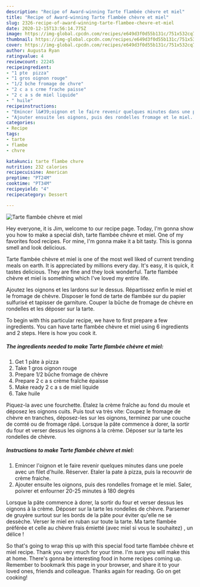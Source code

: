 ```yaml
---
description: "Recipe of Award-winning Tarte flambée chèvre et miel"
title: "Recipe of Award-winning Tarte flambée chèvre et miel"
slug: 2326-recipe-of-award-winning-tarte-flambee-chevre-et-miel
date: 2020-12-15T13:56:14.775Z
image: https://img-global.cpcdn.com/recipes/e649d3f0d55b131c/751x532cq70/tarte-flambee-chevre-et-miel-photo-principale-de-la-recette.jpg
thumbnail: https://img-global.cpcdn.com/recipes/e649d3f0d55b131c/751x532cq70/tarte-flambee-chevre-et-miel-photo-principale-de-la-recette.jpg
cover: https://img-global.cpcdn.com/recipes/e649d3f0d55b131c/751x532cq70/tarte-flambee-chevre-et-miel-photo-principale-de-la-recette.jpg
author: Augusta Ryan
ratingvalue: 4
reviewcount: 22245
recipeingredient:
- "1 pte  pizza"
- "1 gros oignon rouge"
- "1/2 bche fromage de chvre"
- "2 c a s crme frache paisse"
- "2 c a s de miel liquide"
- " huile"
recipeinstructions:
- "Emincer l&#39;oignon et le faire revenir quelques minutes dans une poele avec un filet d&#39;huile. Réserver. Etaler la pate à pizza, puis la recouvrir de crème fraiche."
- "Ajouter ensuite les oignons, puis des rondelles fromage et le miel. Saler, poivrer et enfourner 20-25 minutes à 180 degrés"
categories:
- Recipe
tags:
- tarte
- flambe
- chvre

katakunci: tarte flambe chvre 
nutrition: 232 calories
recipecuisine: American
preptime: "PT24M"
cooktime: "PT34M"
recipeyield: "4"
recipecategory: Dessert

---
```



![Tarte flambée chèvre et miel](https://img-global.cpcdn.com/recipes/e649d3f0d55b131c/751x532cq70/tarte-flambee-chevre-et-miel-photo-principale-de-la-recette.jpg)

Hey everyone, it is Jim, welcome to our recipe page. Today, I'm gonna show you how to make a special dish, tarte flambée chèvre et miel. One of my favorites food recipes. For mine, I'm gonna make it a bit tasty. This is gonna smell and look delicious.

Tarte flambée chèvre et miel is one of the most well liked of current trending meals on earth. It is appreciated by millions every day. It's easy, it is quick, it tastes delicious. They are fine and they look wonderful. Tarte flambée chèvre et miel is something which I've loved my entire life.

Ajoutez les oignons et les lardons sur le dessus. Répartissez enfin le miel et le fromage de chèvre. Disposer le fond de tarte de flambée sur du papier sulfurisé et tapisser de garniture. Couper la bûche de fromage de chèvre en rondelles et les déposer sur la tarte.


To begin with this particular recipe, we have to first prepare a few ingredients. You can have tarte flambée chèvre et miel using 6 ingredients and 2 steps. Here is how you cook it.

<!--inarticleads1-->

##### The ingredients needed to make Tarte flambée chèvre et miel:

1. Get 1 pâte à pizza
1. Take 1 gros oignon rouge
1. Prepare 1/2 bûche fromage de chèvre
1. Prepare 2 c a s crème fraîche épaisse
1. Make ready 2 c a s de miel liquide
1. Take  huile


Piquez-la avec une fourchette. Étalez la crème fraîche au fond du moule et déposez les oignons cuits. Puis tout va très vite: Coupez le fromage de chèvre en tranches, déposez-les sur les oignons, terminez par une couche de comté ou de fromage râpé. Lorsque la pâte commence à dorer, la sortir du four et verser dessus les oignons à la crème. Déposer sur la tarte les rondelles de chèvre. 

<!--inarticleads2-->

##### Instructions to make Tarte flambée chèvre et miel:

1. Emincer l&#39;oignon et le faire revenir quelques minutes dans une poele avec un filet d&#39;huile. Réserver. Etaler la pate à pizza, puis la recouvrir de crème fraiche.
1. Ajouter ensuite les oignons, puis des rondelles fromage et le miel. Saler, poivrer et enfourner 20-25 minutes à 180 degrés


Lorsque la pâte commence à dorer, la sortir du four et verser dessus les oignons à la crème. Déposer sur la tarte les rondelles de chèvre. Parsemer de gruyère surtout sur les bords de la pâte pour éviter qu&#39;elle ne se dessèche. Verser le miel en ruban sur toute la tarte. Ma tarte flambée préférée et celle au chèvre frais émietté (avec miel si vous le souhaitez) , un délice ! 

So that's going to wrap this up with this special food tarte flambée chèvre et miel recipe. Thank you very much for your time. I'm sure you will make this at home. There's gonna be interesting food in home recipes coming up. Remember to bookmark this page in your browser, and share it to your loved ones, friends and colleague. Thanks again for reading. Go on get cooking!
